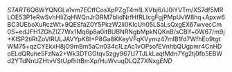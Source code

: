 $START$6Q6WYQNGLa1vm7ECtfCosXpPZgT4m1LXVbj6/iJ0iYVTm/XS7df5MRLOE53P1eRwSvhHliZqHWQnJrDRM7blidNrfHfRLIcgFgjPMpUvW8hq+Apxw6BC3UEboXuRczWt+9QESfaZ0Y5PkzW2li0KIcUh05LSaLsQxgEX67wvecCm0S+edJFH1ZGhZIZ7Wx1Mq6p8a0itBUBNRNgbMpkNQKnB/sCBlf+0W67/m9j+KISP2tiRtZoVIRULJAVYpK6I+P8Ga8KKeyVFqKVymz47mIB1fd7WfhEo9tgtWM75+qzCYEkxH8jO9mBm5aCn034c1LzAc1vOPsofEVnhbQUgpmr4CnHDoELdQRuhe5FzNa2+Wk3DTGGtqv5zgy967U7TJLkLaqtMdn7Yg2tj0fb5EBWd2YTdNnUZHtvVStUpfhItBmXp/HuWvuqDLQZ7XNxg$END$